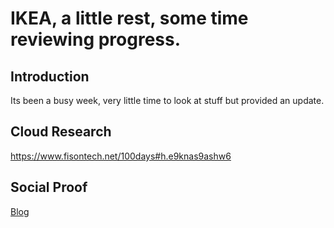 <!-- This template removes the micro tutorial for a quicker post and removes images for a full template check out the 000-DAY-ARTICLE-LONG-TEMPLATE.MD-->

# IKEA, a little rest, some time reviewing progress.

## Introduction

Its been a busy week, very little time to look at stuff but provided an update.

## Cloud Research

https://www.fisontech.net/100days#h.e9knas9ashw6

## Social Proof

[Blog](https://www.fisontech.net/100days#h.e9knas9ashw6)
